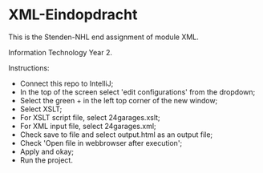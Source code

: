# XML-Eindopdracht

This is the Stenden-NHL end assignment of module XML.

Information Technology Year 2.

Instructions:

- Connect this repo to IntelliJ;
- In the top of the screen select 'edit configurations' from the dropdown;
- Select the green + in the left top corner of the new window;
- Select XSLT;
- For XSLT script file, select 24garages.xslt;
- For XML input file, select 24garages.xml;
- Check save to file and select output.html as an output file;
- Check 'Open file in webbrowser after execution';
- Apply and okay;
- Run the project.
